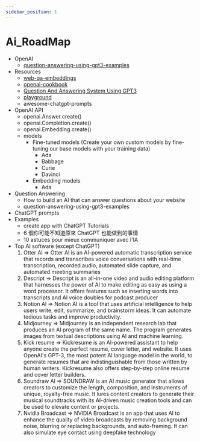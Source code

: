 ```yaml
---
sidebar_position: 1
---
```


Ai_RoadMap
==========

- OpenAI
	+ [question-answering-using-gpt3-examples](./)
- Resources
	- [web-qa-embeddings](https://platform.openai.com/docs/tutorials/web-qa-embeddings)
	- [openai-cookbook](https://github.com/openai/openai-cookbook)
	- [Question And Answering System Using GPT3](https://www.pragnakalp.com/question-answering-using-gpt3-examples/)
	- [playground](https://platform.openai.com/playground)
	- awesome-chatgpt-prompts
- OpenAI API
	+ openai.Answer.create()
	+ openai.Completion.create()
	+ openai.Embedding.create()
	+ models
		- Fine-tuned models (Create your own custom models by fine-tuning our base models with your training data)
			+ Ada
			+ Babbage
			+ Curie
			+ Davinci
		- Embedding models
			+ Ada
- Question Answering
	+ How to build an AI that can answer questions about your website
	+ question-answering-using-gpt3-examples
- ChatGPT prompts
- Examples
	+ create app with ChatGPT Tutorials
	+ 6 個你可能不知道原來 ChatGPT 也能做到的事情
	+ 10 astuces pour mieux communiquer avec l'IA
- Top AI software (except ChatGPT)
	1. Otter Al => Otter Al is an AI-powered automatic transcription service that records and transcribes voice conversations with real-time transcription, recorded audio, automated slide capture, and automated meeting summaries
	2. Descript => Descript is an all-in-one video and audio editing platform that harnesses the power of AI to make editing as easy as using a word processor. It offers features such as inserting words into transcripts and AI voice doubles for podcast producer
	3. Notion Al => Notion AI is a tool that uses artificial intelligence to help users write, edit, summarize, and brainstorm ideas. It can automate tedious tasks and improve productivity.
	4. Midjourney => Midjourney is an independent research lab that produces an AI program of the same name. The program generates images from textual descriptions using AI and machine learning.
	5. Kick resume => Kickresume is an AI-powered assistant to help anyone create the perfect resume, cover letter, and website. It uses OpenAI's GPT-3, the most potent AI language model in the world, to generate resumes that are indistinguishable from those written by human writers. Kickresume also offers step-by-step online resume and cover letter builders.
	6. Soundraw Al => SOUNDRAW is an AI music generator that allows creators to customize the length, composition, and instruments of unique, royalty-free music. It lures content creators to generate their musical soundtracks with its AI-driven music creation tools and can be used to elevate content or projects.
	7. Nvidia Broadcast => NVIDIA Broadcast is an app that uses AI to enhance the quality of video broadcasts by removing background noise, blurring or replacing backgrounds, and auto-framing. It can also simulate eye contact using deepfake technology